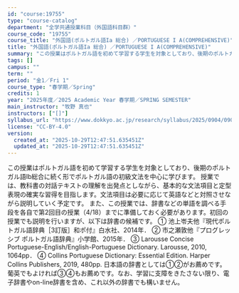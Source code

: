 ```yaml
---
id: "course:19755"
type: "course-catalog"
department: "全学共通授業科目（外国語科目群）"
course_code: "19755"
course_title: "外国語(ポルトガル語Ia 総合) ／PORTUGUESE I A(COMPREHENSIVE)"
title: "外国語(ポルトガル語Ia 総合) ／PORTUGUESE I A(COMPREHENSIVE)"
summary: "この授業はポルトガル語を初めて学習する学生を対象としており、後期のポルトガル語Ⅰb総合に続く形でポルトガル語の初級文法を中心に学びます。 授業では、教科書の対話テキストの理解を出発点としながら、基本的な文法項目と定型表現の確実な習得を目指し…"
tags: []
campus: ""
term: ""
period: "金1／Fri 1"
course_type: "春学期／Spring"
credits: 1
year: "2025年度／2025 Academic Year 春学期／SPRING SEMESTER"
main_instructor: "牧野 真也"
instructors: ["[]"]
syllabus_url: "https://www.dokkyo.ac.jp/research/syllabus/2025/0904/0904_19755_ja_JP.html"
license: "CC-BY-4.0"
version:
  created_at: "2025-10-29T12:47:51.635451Z"
  updated_at: "2025-10-29T12:47:51.635451Z"
---
```

この授業はポルトガル語を初めて学習する学生を対象としており、後期のポルトガル語Ⅰb総合に続く形でポルトガル語の初級文法を中心に学びます。 授業では、教科書の対話テキストの理解を出発点としながら、基本的な文法項目と定型表現の確実な習得を目指します。文法項目は必要に応じて英語などと対照させながら説明していく予定です。 また、この授業では、辞書などの単語を調べる手段を各自で第2回目の授業（4/18）までに準備しておく必要があります。初回の授業でも説明を行いますが、以下は辞書の候補です。 ① 池上岺夫他『現代ポルトガル語辞典［3訂版］和ポ付』白水社、2014年． ② 市之瀬敦他『プログレッシブ ポルトガル語辞典』小学館、2015年． ③ Larousse Concise Portuguese-English/English-Portuguese Dictionary. Larousse, 2010, 1064pp． ④ Collins Portuguese Dictionary: Essential Edition. Harper Collins Publishers, 2019, 480pp. 日本語の辞書としては①②がお薦めです。葡英でもよければ③④もお薦めです。なお、学習に支障をきたさない限り、電子辞書やon-line辞書を含め、これ以外の辞書でも構いません。
